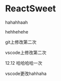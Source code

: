 # ReactSweet

hahahhaah


hehhehehe



git上修改第二次



vscode上修改第二次




12.12  哈哈哈哈一次 



vscode更改hahhaha



